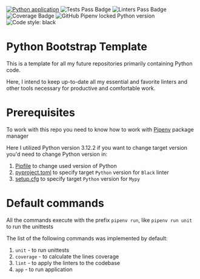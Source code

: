 [![Python application](https://github.com/Markel-Kaluhin/python-bootstrap-template/actions/workflows/build.yml/badge.svg?branch=main)](https://github.com/Markel-Kaluhin/python-bootstrap-template/actions/workflows/build.yml)
![Tests Pass Badge](https://img.shields.io/endpoint?url=https://gist.githubusercontent.com/Markel-Kaluhin/e8d23650144c1dd611a941789d52721a/raw/python-bootstrap-template__tests_passed.json)
![Linters Pass Badge](https://img.shields.io/endpoint?url=https://gist.githubusercontent.com/Markel-Kaluhin/e8d23650144c1dd611a941789d52721a/raw/python-bootstrap-template__linters_passed.json)
![Coverage Badge](https://img.shields.io/endpoint?url=https://gist.githubusercontent.com/Markel-Kaluhin/e8d23650144c1dd611a941789d52721a/raw/python-bootstrap-template__coverage.json)
![GitHub Pipenv locked Python version](https://img.shields.io/github/pipenv/locked/python-version/Markel-Kaluhin/python-bootstrap-template)
![Code style: black](https://img.shields.io/badge/code%20style-black-000000.svg)


# Python Bootstrap Template

This is a template for all my future repositories primarily containing Python code.

Here, I intend to keep up-to-date all my essential and favorite linters and other tools necessary for productive and comfortable work.

# Prerequisites

To work with this repo you need to know how to work with [Pipenv](https://pipenv.pypa.io/en/latest/) package manager

Here I utilized Python version 3.12.2 if you want to change target version you'd need to change Python version in:
1. [Pipfile](Pipfile) to change used version of Python
1. [pyproject.toml](pyproject.toml) to specify target `Python` version for `Black` linter
1. [setup.cfg](setup.cfg) to specify target `Python` version for `Mypy`

# Default commands

All the commands execute with the prefix `pipenv run`, like `pipenv run unit` to run the unittests

The list of the following commands was implemented by default:

1. `unit` - to run unittests
1. `coverage` - to calculate the lines coverage
1. `lint` - to apply the linters to the codebase
1. `app` - to run application
